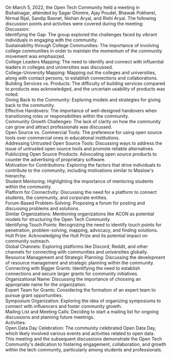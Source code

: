 On March 5, 2022, the Open Tech Community held a meeting in Bishalnagar,
attended by Sagar Ghimire, Ajay Poudel, Bhawak Pokherel, Nirmal Rijal, Sandip
Basnet, Nishan Aryal, and Rishi Aryal. The following discussion points and
activities were covered during the meeting:  
Discussion:  
Identifying the Gap: The group explored the challenges faced by vibrant
individuals in engaging with the community.  
Sustainability through College Communities: The importance of involving
college communities in order to maintain the momentum of the community
movement was emphasized.  
College Leaders Mapping: The need to identify and connect with influential
leaders in colleges and universities was discussed.  
College-University Mapping: Mapping out the colleges and universities, along
with contact persons, to establish connections and collaborations.  
Building Services vs. Products: The difficulty of building services compared
to products was acknowledged, and the uncertain usability of products was
noted.  
Giving Back to the Community: Exploring models and strategies for giving back
to the community.  
Effective Handovers: The importance of well-designed handovers when
transitioning roles or responsibilities within the community.  
Community Growth Challenges: The lack of clarity on how the community can grow
and attract professionals was discussed.  
Open Source vs. Commercial Tools: The preference for using open source tools
over commercial ones in educational institutions.  
Addressing Untrusted Open Source Tools: Discussing ways to address the issue
of untrusted open source tools and promote reliable alternatives.  
Publicizing Open Source Products: Advocating open source products to counter
the advertising of proprietary software.  
Motivation for Contributions: Exploring the factors that drive individuals to
contribute to the community, including motivations similar to Maslow's
hierarchy.  
Student Mentoring: Highlighting the importance of mentoring students within
the community.  
Platform for Connectivity: Discussing the need for a platform to connect
students, the community, and corporate entities.  
Forum-Based Problem-Solving: Proposing a forum for posting and discussing
problems and solutions.  
Similar Organizations: Mentioning organizations like ACON as potential models
for structuring the Open Tech Community.  
Identifying Touch Points: Recognizing the need to identify touch points for
penetration, problem-solving, mapping, advocacy, and finding solutions.  
Hult Prize: Acknowledging the Hult Prize and its potential impact on community
outreach.  
Global Channels: Exploring platforms like Discord, Reddit, and other channels
for connecting with communities and universities globally.  
Resource Management and Strategic Planning: Discussing the development of
resource management and strategic planning within the community.  
Connecting with Bigger Grants: Identifying the need to establish connections
and secure larger grants for community initiatives.  
Organizational Name: Discussing the importance of choosing an appropriate name
for the organization.  
Expert Team for Grants: Considering the formation of an expert team to pursue
grant opportunities.  
Symposium Organization: Exploring the idea of organizing symposiums to connect
with influencers and foster community growth.  
Mailing List and Meeting Calls: Deciding to start a mailing list for ongoing
discussions and planning future meetings.  
Activities:  
Open Data Day Celebration: The community celebrated Open Data Day, which
likely involved various events and activities related to open data.  
This meeting and the subsequent discussions demonstrate the Open Tech
Community's dedication to fostering engagement, collaboration, and growth
within the tech community, particularly among students and professionals.

